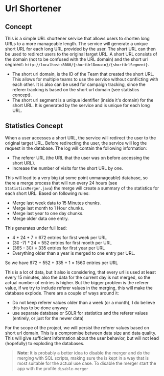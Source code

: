 # Url Shortener

## Concept

This is a simple URL shortener service that allows users to shorten long URLs to a more manageable length. The service
will generate a unique short URL for each long URL provided by the user. The short URL can then be used to redirect
users to the original target URL. A short URL consists of the domain (not to be confused with the URL domain) and the
short url segment: `http://localhost:8080/{shortUrlDomain}/{shortUrlSegment}`.

- The short url domain, is the ID of the Team that created the short URL. This allows for multiple teams to use the
  service without conflicting with each other. It is also can be used for campaign tracking, since the referer tracking
  is based on the short url domain (see statistics concept).
- The short url segment is a unique identifier (inside it's domain) for the short URL. It is generated by the service
  and is unique for each long URL.

## Statistics Concept

When a user accesses a short URL, the service will redirect the user to the original target URL. Before redirecting the
user, the service will log the request in the database. The log will contain the following information:

- The referer URL (the URL that the user was on before accessing the short URL).
- Increase the number of visits for the short URL by one.

This will lead to a very big (at some point unmanageable) database, so there a merge process that will run every 24
hours (see `StatisticsMerger.java`) the merge will create a summary of the statistics for each short URL. Based on
following rules:

- Merge last week data to 15 Minutes chunks.
- Merge last month to 1 Hour chunks.
- Merge last year to one day chunks.
- Merge older data one entry.

This generates under full load:

- 4 * 24 * 7 = 672 entries for first week per URL
- (30 -7) * 24 = 552 entries for first month per URL
- (365 - 30) = 335 entries for first year per URL
- Everything older than a year is merged to one entry per URL.

So we have 672 + 552 + 335 + 1 = 1560 entries per URL

This is a lot of data, but it also is considering, that every url is used at least every 15 minutes, also the data
for the current day is not merged, so the actual number of entries is higher. But the bigger problem is the referer
value, if we try to include referer values in the merging, this will make the database explode. There are a couple of
ways around it:

- Do not keep referer values older than a week (or a month), I do believe this has to be done anyway
- use separate database or SOLR for statistics and the referer values (entirely, or just for the newer data)

For the scope of the project, we will persist the referer values based on short url domain. This is a compromise between
data size and data quality. This will give sufficient information about the user behavior, but will not lead (hopefully) 
to exploding the databases.

> **Note:** It is probably a better idea to disable the merger and do the merging with SQL scripts, making sure the is
> kept in a way that is most suitable for the actual use case. To disable the merger start the app with the profile `disable-merger`
